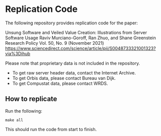 # Replication Code

The following repository provides replication code for the paper:

Unsung Software and Veiled Value Creation: Illustrations from Server Software Usage
Raviv Murciano-Goroff, Ran Zhuo, and Shane Greenstein
Research Policy Vol. 50, No. 9 (November 2021)
https://www.sciencedirect.com/science/article/pii/S0048733321001323?via%3Dihub

Please note that proprietary data is not included in the repository.
- To get raw server header data, contact the Internet Archive.
- To get Orbis data, please contact Bureau van Dijk.
- To get Compustat data, please contact WRDS.

## How to replicate

Run the following:
```
make all
```

This should run the code from start to finish.